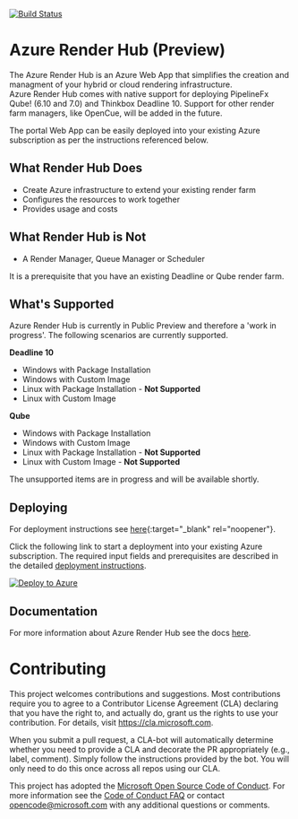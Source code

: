 [![Build Status](https://dev.azure.com/azure/azure-render-hub/_apis/build/status/Azure.azure-render-hub?branchName=master)](https://dev.azure.com/azure/azure-render-hub/_build/latest?definitionId=19&branchName=master)

# Azure Render Hub (Preview)

The Azure Render Hub is an Azure Web App that simplifies the creation and managment of your hybrid or cloud rendering infrastructure.  
Azure Render Hub comes with native support for deploying PipelineFx Qube! (6.10 and 7.0) and Thinkbox Deadline 10. 
Support for other render farm managers, like OpenCue, will be added in the future.

The portal Web App can be easily deployed into your existing Azure subscription as per the instructions referenced below.

## What Render Hub Does

* Create Azure infrastructure to extend your existing render farm
* Configures the resources to work together
* Provides usage and costs

## What Render Hub is Not

* A Render Manager, Queue Manager or Scheduler

It is a prerequisite that you have an existing Deadline or Qube render farm.

## What's Supported

Azure Render Hub is currently in Public Preview and therefore a 'work in progress'.  The following scenarios
are currently supported.

**Deadline 10**
* Windows with Package Installation
* Windows with Custom Image
* Linux with Package Installation - **Not Supported**
* Linux with Custom Image

**Qube**
* Windows with Package Installation
* Windows with Custom Image
* Linux with Package Installation - **Not Supported**
* Linux with Custom Image - **Not Supported**

The unsupported items are in progress and will be available shortly.

## Deploying

For deployment instructions see [here](docs/00-deployment.md){:target="_blank" rel="noopener"}.

Click the following link to start a deployment into your existing Azure subscription. 
The required input fields and prerequisites are described in the detailed [deployment instructions](docs/00-deployment.md).

<a href="https://portal.azure.com/#create/Microsoft.Template/uri/https%3A%2F%2Fraw.githubusercontent.com%2FAzure%2Fazure-render-hub%2Fmaster%2FTemplates%2FAzureRenderHub.json" target="_blank" rel="noopener">
   <img alt="Deploy to Azure" src="http://azuredeploy.net/deploybutton.png"/>
</a>

## Documentation

For more information about Azure Render Hub see the docs [here](docs/README.md).

# Contributing

This project welcomes contributions and suggestions.  Most contributions require you to agree to a
Contributor License Agreement (CLA) declaring that you have the right to, and actually do, grant us
the rights to use your contribution. For details, visit https://cla.microsoft.com.

When you submit a pull request, a CLA-bot will automatically determine whether you need to provide
a CLA and decorate the PR appropriately (e.g., label, comment). Simply follow the instructions
provided by the bot. You will only need to do this once across all repos using our CLA.

This project has adopted the [Microsoft Open Source Code of Conduct](https://opensource.microsoft.com/codeofconduct/).
For more information see the [Code of Conduct FAQ](https://opensource.microsoft.com/codeofconduct/faq/) or
contact [opencode@microsoft.com](mailto:opencode@microsoft.com) with any additional questions or comments.
